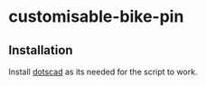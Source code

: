 # customisable-bike-pin

## Installation

Install [dotscad](https://github.com/JustinSDK/dotSCAD) as its needed for the script to work.